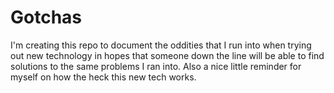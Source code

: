 Gotchas
=======

I'm creating this repo to document the oddities that I run into when trying out
new technology in hopes that someone down the line will be able to find
solutions to the same problems I ran into. Also a nice little reminder for
myself on how the heck this new tech works.
